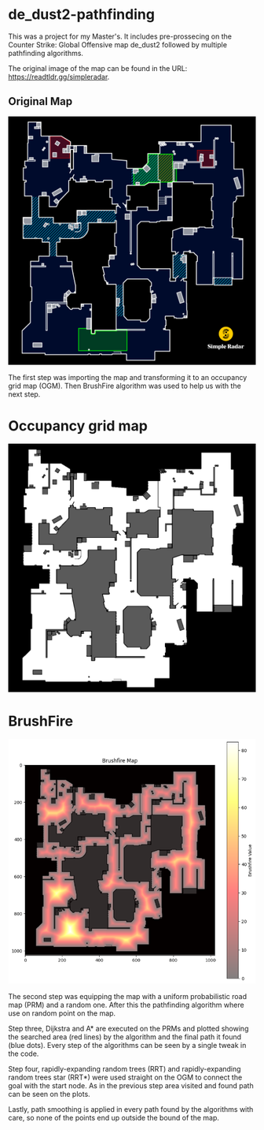 # de_dust2-pathfinding
This was a project for my Master's. It includes pre-prossecing on the Counter Strike: Global Offensive map de_dust2 followed by multiple pathfinding algorithms.

The original image of the map can be found in the URL: https://readtldr.gg/simpleradar.
## Original Map
![Alt text](https://github.com/Kalatz/de_dust2-pathfinding/blob/main/Plots/De_dust2%20original%20image.png)


The first step was importing the map and transforming it to an occupancy grid map (OGM). Then BrushFire algorithm was used to help us with the next step.
# Occupancy grid map
![Alt text](https://github.com/Kalatz/de_dust2-pathfinding/blob/main/Plots/OGM.png)
# BrushFire
![Alt text](https://github.com/Kalatz/de_dust2-pathfinding/blob/main/Plots/BrushFire.png)

The second step was equipping the map with a uniform probabilistic road map (PRM) and a random one. After this the pathfinding algorithm where use on random point on the map.

Step three, Dijkstra and A* are executed on the PRMs and plotted showing the searched area (red lines) by the algorithm and the final path it found (blue dots). Every step of the algorithms can be seen by a single tweak in the code.

Step four, rapidly-expanding random trees (RRT) and rapidly-expanding random trees star (RRT*) were used straight on the OGM to connect the goal with the start node. As in the previous step area visited and found path can be seen on the plots.

Lastly, path smoothing is applied in every path found by the algorithms with care, so none of the points end up outside the bound of the map.
